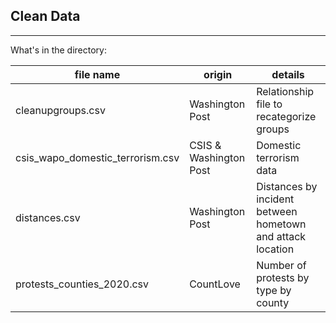 ## Clean Data 

           
-------
           
What's in the directory: 
           
| file name | origin | details |
|-----|-----|-----|
|cleanupgroups.csv| Washington Post    |  Relationship file to recategorize groups   |
|csis_wapo_domestic_terrorism.csv|  CSIS & Washington Post   |  Domestic terrorism data   |
|distances.csv|  Washington Post   |  Distances by incident between hometown and attack location   |
|protests_counties_2020.csv|  CountLove   | Number of protests by type by county  |

